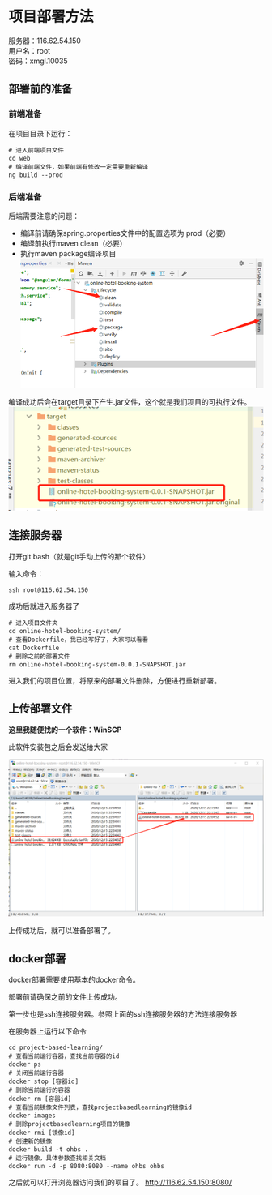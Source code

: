 # 项目部署方法

服务器：116.62.54.150  
用户名：root  
密码：xmgl.10035  

## 部署前的准备

### 前端准备
在项目目录下运行：
```shell script
# 进入前端项目文件
cd web
# 编译前端文件，如果前端有修改一定需要重新编译
ng build --prod 
```

### 后端准备
后端需要注意的问题：

+ 编译前请确保spring.properties文件中的配置选项为 prod（必要）
+ 编译前执行maven clean（必要）
+ 执行maven package编译项目
![](./assets/maven.png)

编译成功后会在target目录下产生.jar文件，这个就是我们项目的可执行文件。
![](./assets/jar.png)

## 连接服务器
打开git bash（就是git手动上传的那个软件）

输入命令：
```shell script
ssh root@116.62.54.150
```
成功后就进入服务器了
```shell script
# 进入项目文件夹
cd online-hotel-booking-system/
# 查看Dockerfile，我已经写好了，大家可以看看
cat Dockerfile
# 删除之前的部署文件
rm online-hotel-booking-system-0.0.1-SNAPSHOT.jar
```
进入我们的项目位置，将原来的部署文件删除，方便进行重新部署。

## 上传部署文件

**这里我随便找的一个软件：WinSCP**

此软件安装包之后会发送给大家

![](.\assets\upload.png)

上传成功后，就可以准备部署了。

## docker部署

docker部署需要使用基本的docker命令。

部署前请确保之前的文件上传成功。  

第一步也是ssh连接服务器。参照上面的ssh连接服务器的方法连接服务器

在服务器上运行以下命令
```shell script
cd project-based-learning/
# 查看当前运行容器，查找当前容器的id
docker ps
# 关闭当前运行容器
docker stop [容器id]
# 删除当前运行的容器
docker rm [容器id]
# 查看当前镜像文件列表，查找projectbasedlearning的镜像id
docker images
# 删除projectbasedlearning项目的镜像
docker rmi [镜像id]
# 创建新的镜像
docker build -t ohbs .
# 运行镜像，具体参数查找相关文档
docker run -d -p 8080:8080 --name ohbs ohbs
```

之后就可以打开浏览器访问我们的项目了。
http://116.62.54.150:8080/

